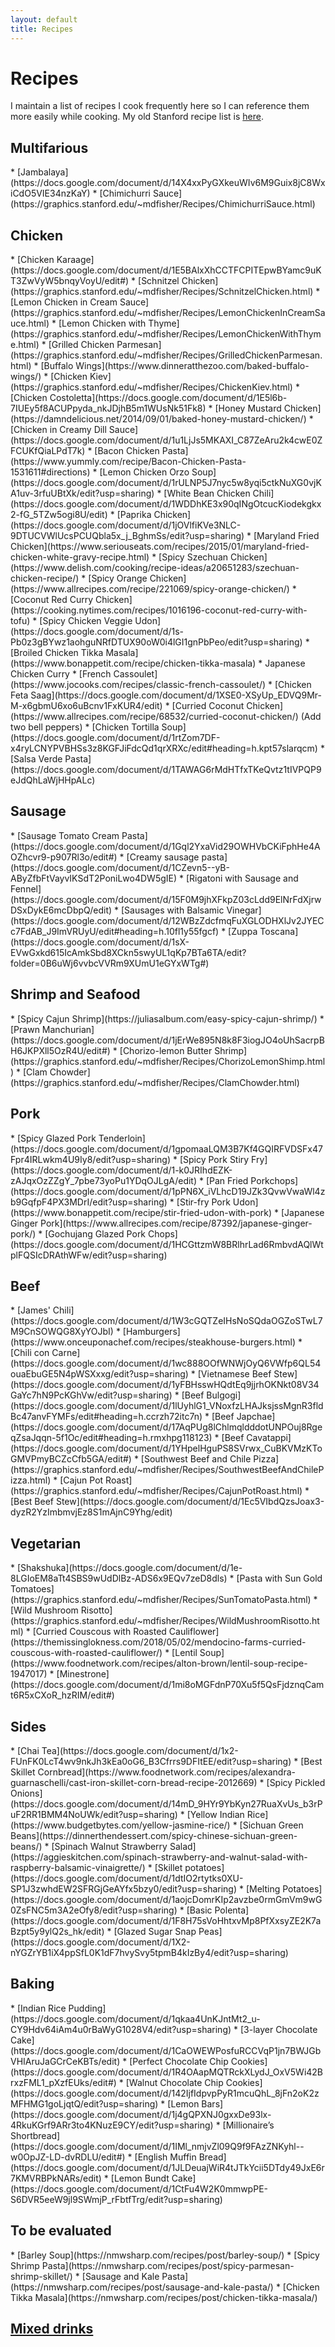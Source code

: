 ```yaml
---
layout: default
title: Recipes
---
```


<h1>Recipes</h1>

I maintain a list of recipes I cook frequently here so I can reference them more easily while cooking. My old Stanford recipe list is [here](https://graphics.stanford.edu/~mdfisher/recipes.html).

<h2>Multifarious</h2>
 * [Jambalaya](https://docs.google.com/document/d/14X4xxPyGXkeuWIv6M9Guix8jC8WxiCdO5VIE34nzKaY)
 * [Chimichurri Sauce](https://graphics.stanford.edu/~mdfisher/Recipes/ChimichurriSauce.html)

<h2>Chicken</h2>
 * [Chicken Karaage](https://docs.google.com/document/d/1E5BAlxXhCCTFCPITEpwBYamc9uKT3ZwVyW5bnqyVoyU/edit#)
 * [Schnitzel Chicken](https://graphics.stanford.edu/~mdfisher/Recipes/SchnitzelChicken.html)
 * [Lemon Chicken in Cream Sauce](https://graphics.stanford.edu/~mdfisher/Recipes/LemonChickenInCreamSauce.html)
 * [Lemon Chicken with Thyme](https://graphics.stanford.edu/~mdfisher/Recipes/LemonChickenWithThyme.html)
 * [Grilled Chicken Parmesan](https://graphics.stanford.edu/~mdfisher/Recipes/GrilledChickenParmesan.html)
 * [Buffalo Wings](https://www.dinneratthezoo.com/baked-buffalo-wings/)
 * [Chicken Kiev](https://graphics.stanford.edu/~mdfisher/Recipes/ChickenKiev.html)
 * [Chicken Costoletta](https://docs.google.com/document/d/1E5l6b-7IUEy5f8ACUPpyda_nkJDjhB5m1WUsNk51Fk8)
 * [Honey Mustard Chicken](https://damndelicious.net/2014/09/01/baked-honey-mustard-chicken/)
 * [Chicken in Creamy Dill Sauce](https://docs.google.com/document/d/1u1LjJs5MKAXI_C87ZeAru2k4cwE0ZFCUKfQiaLPdT7k)
 * [Bacon Chicken Pasta](https://www.yummly.com/recipe/Bacon-Chicken-Pasta-1531611#directions)
 * [Lemon Chicken Orzo Soup](https://docs.google.com/document/d/1rULNP5J7nyc5w8yqi5ctkNuXG0vjKA1uv-3rfuUBtXk/edit?usp=sharing)
 * [White Bean Chicken Chili](https://docs.google.com/document/d/1WDDhKE3x90qINgOtcucKiodekgkx2-fG_5TZw5ogi8U/edit)
 * [Paprika Chicken](https://docs.google.com/document/d/1jOVlfiKVe3NLC-9DTUCVWlUcsPCUQbla5x_j_BghmSs/edit?usp=sharing)
 * [Maryland Fried Chicken](https://www.seriouseats.com/recipes/2015/01/maryland-fried-chicken-white-gravy-recipe.html)
 * [Spicy Szechuan Chicken](https://www.delish.com/cooking/recipe-ideas/a20651283/szechuan-chicken-recipe/)
 * [Spicy Orange Chicken](https://www.allrecipes.com/recipe/221069/spicy-orange-chicken/)
 * [Coconut Red Curry Chicken](https://cooking.nytimes.com/recipes/1016196-coconut-red-curry-with-tofu)
 * [Spicy Chicken Veggie Udon](https://docs.google.com/document/d/1s-Pb0z3gBYwz1aohguNRfDTUX90oW0i4lGI1gnPbPeo/edit?usp=sharing)
 * [Broiled Chicken Tikka Masala](https://www.bonappetit.com/recipe/chicken-tikka-masala)
 * Japanese Chicken Curry
 * [French Cassoulet](https://www.jocooks.com/recipes/classic-french-cassoulet/)
 * [Chicken Feta Saag](https://docs.google.com/document/d/1XSE0-XSyUp_EDVQ9Mr-M-x6gbmU6xo6uBcnv1FxKUR4/edit)
 * [Curried Coconut Chicken](https://www.allrecipes.com/recipe/68532/curried-coconut-chicken/) (Add two bell peppers)
 * [Chicken Tortilla Soup](https://docs.google.com/document/d/1rtZom7DF-x4ryLCNYPVBHSs3z8KGFJiFdcQd1qrXRXc/edit#heading=h.kpt57slarqcm)
 * [Salsa Verde Pasta](https://docs.google.com/document/d/1TAWAG6rMdHTfxTKeQvtz1tIVPQP9eJdQhLaWjHHpALc)
 
<h2>Sausage</h2>
 * [Sausage Tomato Cream Pasta](https://docs.google.com/document/d/1Gql2YxaVid29OWHVbCKiFphHe4AOZhcvr9-p907Rl3o/edit#)
 * [Creamy sausage pasta](https://docs.google.com/document/d/1CZevn5--yB-AByZfbFtVayvIKSdT2PoniLwo4DW5gIE)
 * [Rigatoni with Sausage and Fennel](https://docs.google.com/document/d/15F0M9jhXFkpZ03cLdd9ElNrFdXjrwDSxDykE6mcDbpQ/edit)
 * [Sausages with Balsamic Vinegar](https://docs.google.com/document/d/12WBzZdcfmqFuXGLODHXlJv2JYECc7FdAB_J9ImVRUyU/edit#heading=h.10fl1y55fgcf)
 * [Zuppa Toscana](https://docs.google.com/document/d/1sX-EVwGxkd615IcAmkSbd8XCkn5swyUL1qKp7BTa6TA/edit?folder=0B6uWj6vvbcVVRm9XUmU1eGYxWTg#)

<h2>Shrimp and Seafood</h2>
 * [Spicy Cajun Shrimp](https://juliasalbum.com/easy-spicy-cajun-shrimp/)
 * [Prawn Manchurian](https://docs.google.com/document/d/1jErWe895N8k8F3iogJO4oUhSacrpBH6JKPXll5OzR4U/edit#)
 * [Chorizo-lemon Butter Shrimp](https://graphics.stanford.edu/~mdfisher/Recipes/ChorizoLemonShimp.html)
 * [Clam Chowder](https://graphics.stanford.edu/~mdfisher/Recipes/ClamChowder.html)

<h2>Pork</h2>
 * [Spicy Glazed Pork Tenderloin](https://docs.google.com/document/d/1gpomaaLQM3B7Kf4GQIRFVDSFx47Fpr4IRLwkm4U9Iy8/edit?usp=sharing)
 * [Spicy Pork Stiry Fry](https://docs.google.com/document/d/1-k0JRIhdEZK-zAJqxOzZZgY_7pbe73yoPu1YDqOJLgA/edit)
 * [Pan Fried Porkchops](https://docs.google.com/document/d/1pPN6X_iVLhcD19JZk3QvwVwaWl4zb9GqfpF4PX3MDrI/edit?usp=sharing)
 * [Stir-fry Pork Udon](https://www.bonappetit.com/recipe/stir-fried-udon-with-pork)
 * [Japanese Ginger Pork](https://www.allrecipes.com/recipe/87392/japanese-ginger-pork/)
 * [Gochujang Glazed Pork Chops](https://docs.google.com/document/d/1HCGttzmW8BRlhrLad6RmbvdAQlWtplFQSIcDRAthWFw/edit?usp=sharing)
 
<h2>Beef</h2>
 * [James' Chili](https://docs.google.com/document/d/1W3cGQTZeIHsNoSQdaOGZoSTwL7M9CnSOWQG8XyYOJbI)
 * [Hamburgers](https://www.onceuponachef.com/recipes/steakhouse-burgers.html)
 * [Chili con Carne](https://docs.google.com/document/d/1wc888OOfWNWjOyQ6VWfp6QL54ouaEbuGE5N4pWSXxxg/edit?usp=sharing)
 * [Vietnamese Beef Stew](https://docs.google.com/document/d/1yFBHsswHQdtEq9jjrhOKNkt08V34GaYc7hN9PcKGhVw/edit?usp=sharing)
 * [Beef Bulgogi](https://docs.google.com/document/d/1lUyhlG1_VNoxfzLHAJksjssMgnR3fldBc47anvFYMFs/edit#heading=h.ccrzh72itc7n)
 * [Beef Japchae](https://docs.google.com/document/d/17AqPUg8lChlmqldddotUNPOuj8RgeqZsaJqqn-5f1Oc/edit#heading=h.rmxhpg118123)
 * [Beef Cavatappi](https://docs.google.com/document/d/1YHpelHguPS8SVrwx_CuBKVMzKToGMVPmyBCZcCfb5GA/edit#)
 * [Southwest Beef and Chile Pizza](https://graphics.stanford.edu/~mdfisher/Recipes/SouthwestBeefAndChilePizza.html)
 * [Cajun Pot Roast](https://graphics.stanford.edu/~mdfisher/Recipes/CajunPotRoast.html)
 * [Best Beef Stew](https://docs.google.com/document/d/1Ec5VIbdQzsJoax3-dyzR2YzImbmvjEz8S1mAjnC9Yhg/edit)

<h2>Vegetarian</h2>
 * [Shakshuka](https://docs.google.com/document/d/1e-8LGIoEM8aTt4SBS9wUdDlBz-ADS6x9EQv7zeD8dls)
 * [Pasta with Sun Gold Tomatoes](https://graphics.stanford.edu/~mdfisher/Recipes/SunTomatoPasta.html)
 * [Wild Mushroom Risotto](https://graphics.stanford.edu/~mdfisher/Recipes/WildMushroomRisotto.html)
 * [Curried Couscous with Roasted Cauliflower](https://themissinglokness.com/2018/05/02/mendocino-farms-curried-couscous-with-roasted-cauliflower/)
 * [Lentil Soup](https://www.foodnetwork.com/recipes/alton-brown/lentil-soup-recipe-1947017)
 * [Minestrone](https://docs.google.com/document/d/1mi8oMGFdnP70Xu5f5QsFjdznqCamt6R5xCXoR_hzRIM/edit#)

<h2>Sides</h2>
 * [Chai Tea](https://docs.google.com/document/d/1x2-FUnFK0LcT4wv9nkJh3kEa0oG6_B3Cfrrs9DFItEE/edit?usp=sharing)
 * [Best Skillet Cornbread](https://www.foodnetwork.com/recipes/alexandra-guarnaschelli/cast-iron-skillet-corn-bread-recipe-2012669)
 * [Spicy Pickled Onions](https://docs.google.com/document/d/14mD_9HYr9YbKyn27RuaXvUs_b3rPuF2RR1BMM4NoUWk/edit?usp=sharing)
 * [Yellow Indian Rice](https://www.budgetbytes.com/yellow-jasmine-rice/)
 * [Sichuan Green Beans](https://dinnerthendessert.com/spicy-chinese-sichuan-green-beans/)
 * [Spinach Walnut Strawberry Salad](https://aggieskitchen.com/spinach-strawberry-and-walnut-salad-with-raspberry-balsamic-vinaigrette/)
 * [Skillet potatoes](https://docs.google.com/document/d/1dtIO2rtytks0XU-SP1J3zwhdEW2SFRGjGeAYfx5bzy0/edit?usp=sharing)
 * [Melting Potatoes](https://docs.google.com/document/d/1aojcDomrKIp2avzbe0rmGmVm9wG0ZsFNC5m3A2eOfy8/edit?usp=sharing)
 * [Basic Polenta](https://docs.google.com/document/d/1F8H75sVoHhtxvMp8PfXxsyZE2K7aBzpt5y9ylQ2s_hk/edit)
 * [Glazed Sugar Snap Peas](https://docs.google.com/document/d/1X2-nYGZrYB1iX4ppSfL0K1dF7hvySvy5tpmB4kIzBy4/edit?usp=sharing)

 <h2>Baking</h2>
 * [Indian Rice Pudding](https://docs.google.com/document/d/1qkaa4UnKJntMt2_u-CY9Hdv64iAm4u0rBaWyG1028V4/edit?usp=sharing)
 * [3-layer Chocolate Cake](https://docs.google.com/document/d/1CaOWEWPosfuRCCVqP1jn7BWJGbVHIAruJaGCrCeKBTs/edit)
 * [Perfect Chocolate Chip Cookies](https://docs.google.com/document/d/1R4OAapMQTRckXLydJ_OxV5Wi42BrxzFML1_pXzfEUks/edit#)
 * [Walnut Chocolate Chip Cookies](https://docs.google.com/document/d/142IjfIdpvpPyR1mcuQhL_8jFn2oK2zMFHMG1goLjqtQ/edit?usp=sharing)
 * [Lemon Bars](https://docs.google.com/document/d/1j4gQPXNJ0gxxDe93lx-4RkuKGrf9ARr3to4KNuzE9CY/edit?usp=sharing)
 * [Millionaire’s Shortbread](https://docs.google.com/document/d/1IMl_nmjvZl09Q9f9FAzZNKyhl--w0OpJZ-LD-dvRDLU/edit#)
 * [English Muffin Bread](https://docs.google.com/document/d/1JLDeuajWiR4tJTkYcii5DTdy49JxE6r7KMVRBPkNARs/edit)
 * [Lemon Bundt Cake](https://docs.google.com/document/d/1CtFu4W2K0mmwpPE-S6DVR5eeW9jl9SWmjP_rFbtfTrg/edit?usp=sharing)
 
<h2>To be evaluated</h2>
* [Barley Soup](https://nmwsharp.com/recipes/post/barley-soup/)
* [Spicy Shrimp Pasta](https://nmwsharp.com/recipes/post/spicy-parmesan-shrimp-skillet/)
* [Sausage and Kale Pasta](https://nmwsharp.com/recipes/post/sausage-and-kale-pasta/)
* [Chicken Tikka Masala](https://nmwsharp.com/recipes/post/chicken-tikka-masala/)

<h2><a href="https://docs.google.com/document/d/1ULydYXrXP6yr37jeIrTvQbx08DEEYIVaZukI10QPeXg/edit?usp=sharing">Mixed drinks</a></h2>